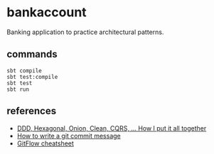 # bankaccount

Banking application to practice architectural patterns.

## commands

```
sbt compile
sbt test:compile
sbt test
sbt run 
```

## references

* [DDD, Hexagonal, Onion, Clean, CQRS, … How I put it all together](https://herbertograca.com/2017/11/16/explicit-architecture-01-ddd-hexagonal-onion-clean-cqrs-how-i-put-it-all-together/)
* [How to write a git commit message](https://chris.beams.io/posts/git-commit/)
* [GitFlow cheatsheet](https://danielkummer.github.io/git-flow-cheatsheet/)

